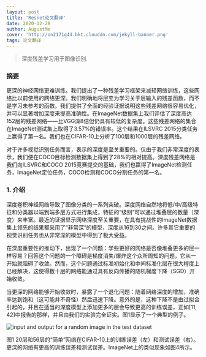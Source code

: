 ```yaml
---
layout: post
title: 'Resnet论文翻译'
date: 2020-12-28
author: AugustMe
cover: 'http://on2171g4d.bkt.clouddn.com/jekyll-banner.png'
tags: 论文翻译
---
```


> 深度残差学习用于图像识别.

### 摘要

更深的神经网络更难训练。我们提出了一种残差学习框架来减轻网络训练，这些网络比以前使用的网络更深。我们明确地将层变为学习关于层输入的残差函数，而不是学习未参考的函数。我们提供了全面的经验证据说明这些残差网络很容易优化，并可以显著增加深度来提高准确性。在ImageNet数据集上我们评估了深度高达152层的残差网络——比VGG深8倍但仍具有较低的复杂度。这些残差网络的集合在ImageNet测试集上取得了3.57%的错误率。这个结果在ILSVRC 2015分类任务上赢得了第一名。我们也在CIFAR-10上分析了100层和1000层的残差网络。

对于许多视觉识别任务而言，表示的深度是至关重要的。仅由于我们非常深度的表示，我们便在COCO目标检测数据集上得到了28%的相对提高。深度残差网络是我们向ILSVRC和COCO 2015竞赛提交的基础，我们也赢得了ImageNet检测任务，ImageNet定位任务，COCO检测和COCO分割任务的第一名。

### 1. 介绍

深度卷积神经网络导致了图像分类的一系列突破。深度网络自然地将低/中/高级特征和分类器以端到端多层方式进行集成，特征的“级别”可以通过堆叠层的数量（深度）来丰富。最近的证据显示网络深度至关重要，在具有挑战性的ImageNet数据集上领先的结果都采用了“非常深”的模型，深度从16到30之间。许多其它重要的视觉识别任务也从非常深的模型中得到了极大受益。

在深度重要性的推动下，出现了一个问题：学些更好的网络是否像堆叠更多的层一样容易？回答这个问题的一个障碍是梯度消失/爆炸这个众所周知的问题，它从一开始就阻碍了收敛。然而，这个问题通过标准初始化和中间标准化层在很大程度上已经解决，这使得数十层的网络能通过具有反向传播的随机梯度下降（SGD）开始收敛。

当更深的网络能够开始收敛时，暴露了一个退化问题：随着网络深度的增加，准确率达到饱和（这可能并不奇怪）然后迅速下降。意外的是，这种下降不是由过拟合引起的，并且在适当的深度模型上添加更多的层会导致更高的训练误差，正如[11, 42]中报告的那样，并且由我们的实验完全证实。图1显示了一个典型的例子。

![input and output for a random image in the test dataset](http://noahsnail.com/images/resnet/Figure_1.jpeg)

图1 20层和56层的“简单”网络在CIFAR-10上的训练误差（左）和测试误差（右）。更深的网络有更高的训练误差和测试误差。ImageNet上的类似现象如图4所示。
